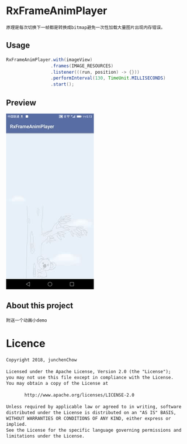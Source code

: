 # RxFrameAnimPlayer

`原理是每次切换下一帧都是转换成bitmap避免一次性加载大量图片出现内存错误。`

## Usage
```java
RxFrameAnimPlayer.with(imageView)
                 .frames(IMAGE_RESOURCES)
                 .listener(((run, position) -> {}))
                 .performInterval(130, TimeUnit.MILLISECONDS)
                 .start();
```

## Preview
![](preview.gif)

## About this project
`附送一个动画小demo`

# Licence

```
Copyright 2018, junchenChow

Licensed under the Apache License, Version 2.0 (the "License");
you may not use this file except in compliance with the License.
You may obtain a copy of the License at

       http://www.apache.org/licenses/LICENSE-2.0

Unless required by applicable law or agreed to in writing, software
distributed under the License is distributed on an "AS IS" BASIS,
WITHOUT WARRANTIES OR CONDITIONS OF ANY KIND, either express or implied.
See the License for the specific language governing permissions and
limitations under the License.
```

